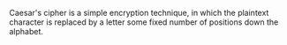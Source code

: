 Caesar's cipher is a simple encryption technique, in which the plaintext character is replaced by a letter some fixed number of positions down the alphabet.
